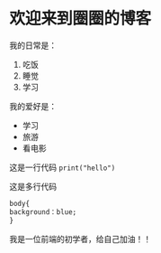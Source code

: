 # 欢迎来到圈圈的博客


我的日常是：
1. 吃饭
2. 睡觉
3. 学习

我的爱好是：
* 学习
* 旅游
* 看电影

这是一行代码
`print("hello")`

这是多行代码
```css
body{
background：blue;
}
```
我是一位前端的初学者，给自己加油！！
